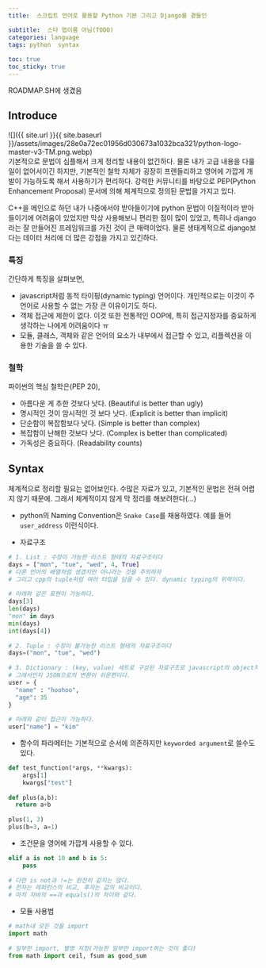 ```yaml
---
title:  스크립트 언어로 활용할 Python 기본 그리고 Django를 곁들인

subtitle:  스타 맵이름 아님(TODO)
categories: language 
tags: python  syntax
 
toc: true
toc_sticky: true
---
```


  
  
  
  
  
ROADMAP.SH에 생겼음  
  
  
  
  
## Introduce  
![]({{ site.url }}{{ site.baseurl }}/assets/images/28e0a72ec01956d030673a1032bca321/python-logo-master-v3-TM.png.webp)  
기본적으로 문법이 심플해서 크게 정리할 내용이 없긴하다. 물론 내가 고급 내용을 다룰 일이 없어서이긴 하지만, 기본적인 철학 자체가 굉장히 프렌들리하고 영어에 가깝게 개발이 가능하도록 해서 사용하기가 편리하다. 강력한 커뮤니티를 바탕으로 PEP(Python Enhancement Proposal) 문서에 의해 체계적으로 정의된 문법을 가지고 있다.  
  
C++을 메인으로 하던 내가 나중에서야 받아들이기에 python 문법이 이질적이라 받아들이기에 어려움이 있었지만 막상 사용해보니 편리한 점이 많이 있었고, 특히나 django라는 잘 만들어진 프레임워크를 가진 것이 큰 매력이었다. 물론 생태계적으로 django보다는 데이터 처리에 더 많은 강점을 가지고 있긴하다.  
  
### 특징  
간단하게 특징을 살펴보면,  
- javascript처럼 동적 타이핑(dynamic typing) 언어이다. 개인적으로는 이것이 주 언어로 사용할 수 없는 가장 큰 이유이기도 하다.  
- 객체 접근에 제한이 없다. 이것 또한 전통적인 OOP에, 특히 접근지정자를 중요하게 생각하는 나에게 어려움이다 ㅠ  
- 모듈, 클래스, 객체와 같은 언어의 요소가 내부에서 접근할 수 있고, 리플렉션을 이용한 기술을 쓸 수 있다.  
  
### 철학  
파이썬의 핵심 철학은(PEP 20),  
* 아름다운 게 추한 것보다 낫다. (Beautiful is better than ugly)  
* 명시적인 것이 암시적인 것 보다 낫다. (Explicit is better than implicit)  
* 단순함이 복잡함보다 낫다. (Simple is better than complex)  
* 복잡함이 난해한 것보다 낫다. (Complex is better than complicated)  
* 가독성은 중요하다. (Readability counts)  
  
  
## Syntax  
체계적으로 정리할 필요는 없어보인다. 수많은 자료가 있고, 기본적인 문법은 전혀 어렵지 않기 때문에. 그래서 체계적이지 않게 막 정리를 해보려한다(…)  
  
- python의 Naming Convention은 `Snake Case`를 채용하였다. 예를 들어 `user_address` 이런식이다.  
  
- 자료구조  
  
```python  
# 1. List : 수정이 가능한 리스트 형태의 자료구조이다  
days = ["mon", "tue", "wed", 4, True]  
# 다른 언어의 배열처럼 생겼지만 아니라는 것을 주의하자  
# 그리고 cpp의 tuple처럼 여러 타입을 담을 수 있다. dynamic typing의 위력이다.  
  
# 아래와 같은 표현이 가능하다.  
days[3]  
len(days)  
"mon" in days  
min(days)  
int(days[4])  
  
# 2. Tuple : 수정이 불가능한 리스트 형태의 자료구조이다  
days=("mon", "tue", "wed")  
  
# 3. Dictionary : (key, value) 세트로 구성된 자료구조로 javascript의 object처럼 생겼다.  
# 그래서인지 JSON으로의 변환이 쉬운편이다.  
user = {  
  "name" : "hoohoo",  
  "age": 35  
}  
  
# 아래와 같이 접근이 가능하다.  
user["name"] = "kim"  
```  
  
  
- 함수의 파라메터는 기본적으로 순서에 의존하지만 `keyworded argument`로 쓸수도 있다.  
  
```python  
def test_function(*args, **kwargs):  
	args[1]  
	kwargs["test"]  
  
def plus(a,b):  
  return a+b  
  
plus(1, 3)  
plus(b=3, a=1)  
```  
  
- 조건문을 영어에 가깝게 사용할 수 있다.  
  
```python  
elif a is not 10 and b is 5:  
    pass  
  
# 다만 is not과 !=는 완전히 같지는 않다.  
# 전자는 레퍼런스의 비교, 후자는 값의 비교이다.  
# 마치 자바의 ==과 equals()의 차이와 같다.  
```  
  
- 모듈 사용법  
  
```python  
# math내 모든 것을 import  
import math  
  
# 일부만 import, 별명 지정(가능한 일부만 import하는 것이 좋다)  
from math import ceil, fsum as good_sum  
```  
